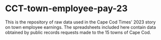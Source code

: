 # CCT-town-employee-pay-23
This is the repository of raw data used in the Cape Cod Times' 2023 story on town employee earnings. The spreadsheets included here contain data obtained by public records requests made to the 15 towns of Cape Cod.
